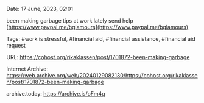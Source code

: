 Date: 17 June, 2023, 02:01

been making garbage tips at work lately send help [https://www.paypal.me/bglamours](https://www.paypal.me/bglamours)

Tags: #work is stressful, #financial aid, #financial assistance, #financial aid request

URL: https://cohost.org/rikaklassen/post/1701872-been-making-garbage

Internet Archive: https://web.archive.org/web/20240129082130/https://cohost.org/rikaklassen/post/1701872-been-making-garbage

archive.today: https://archive.is/oFm4q
<!--
If you apperciate the blog post, please consider contributing to the COVID fund: https://www.paypal.me/bglamours.
-->
